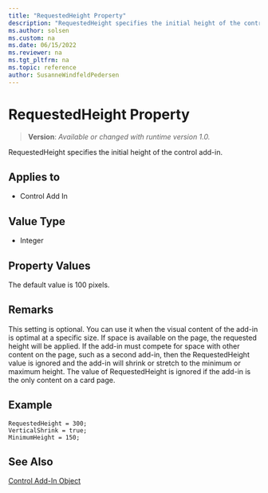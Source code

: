 ```yaml
---
title: "RequestedHeight Property"
description: "RequestedHeight specifies the initial height of the control add-in."
ms.author: solsen
ms.custom: na
ms.date: 06/15/2022
ms.reviewer: na
ms.tgt_pltfrm: na
ms.topic: reference
author: SusanneWindfeldPedersen
---
```

[//]: # (START>DO_NOT_EDIT)
[//]: # (IMPORTANT:Do not edit any of the content between here and the END>DO_NOT_EDIT.)
[//]: # (Any modifications should be made in the .xml files in the ModernDev repo.)
# RequestedHeight Property
> **Version**: _Available or changed with runtime version 1.0._

RequestedHeight specifies the initial height of the control add-in.

## Applies to
-   Control Add In

[//]: # (IMPORTANT: END>DO_NOT_EDIT)


## Value Type 

- Integer 

## Property Values

The default value is 100 pixels.

## Remarks 

This setting is optional. You can use it when the visual content of the add-in is optimal at a specific size. If space is available on the page, the requested height will be applied. If the add-in must compete for space with other content on the page, such as a second add-in, then the RequestedHeight value is ignored and the add-in will shrink or stretch to the minimum or maximum height.
The value of RequestedHeight is ignored if the add-in is the only content on a card page.

## Example

```AL
RequestedHeight = 300;
VerticalShrink = true;
MinimumHeight = 150;
```

## See Also

[Control Add-In Object](../devenv-control-addin-object.md)  
